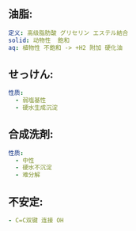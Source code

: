 ## 油脂:

```yaml
定义: 高级脂肪酸 グリセリン エステル結合
solid: 动物性  飽和
aq: 植物性 不飽和 -> +H2 附加 硬化油

```

## せっけん:

```yaml
性质:
  - 弱塩基性
  - 硬水生成沉淀
```

## 合成洗剤:

```yaml
性质:
  - 中性
  - 硬水不沉淀
  - 难分解

```

## 不安定:

```yaml
- C=C双键 连接 OH
```
